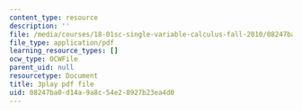 ```yaml
---
content_type: resource
description: ''
file: /media/courses/18-01sc-single-variable-calculus-fall-2010/08247ba0d14a9a8c54e28927b23ea4d0_Q9iJWDFUspU.pdf
file_type: application/pdf
learning_resource_types: []
ocw_type: OCWFile
parent_uid: null
resourcetype: Document
title: 3play pdf file
uid: 08247ba0-d14a-9a8c-54e2-8927b23ea4d0
---
```

